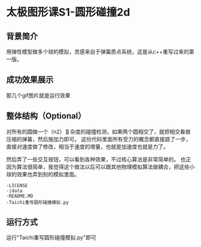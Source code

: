 # 太极图形课S1-圆形碰撞2d

## 背景简介
用弹性模型做多个球的模拟，灵感来自于弹簧质点系统，这是从c++重写过来的第一版。

## 成功效果展示
那几个gif图片就是运行效果

## 整体结构（Optional）

对所有的圆做一个（n2）复杂度的碰撞检测，如果两个圆相交了，就把相交看做压缩的弹簧，然后施加力即可。
这份代码里面所有受力的概念都直接跳了一步，直接对速度做了修改，相当于速度的增量，也就是加速度也就是力了。

然后弄了一些交互按钮，可以看到各种效果，不过核心算法是非常简单的。
也正因为算法很简单，我觉得这个做法以后可以跟其他物理模拟算法做耦合，把这些小球的效果也弄到别的模拟里面。


```
-LICENSE
-|data
-README.MD
-Taichi重写圆形碰撞模拟.py
```

## 运行方式
运行"Taichi重写圆形碰撞模拟.py"即可
